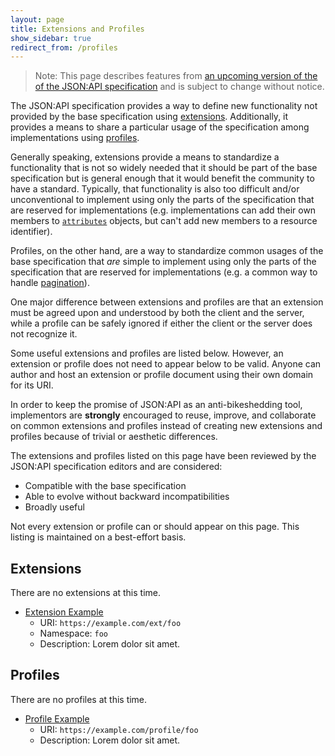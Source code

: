 ```yaml
---
layout: page
title: Extensions and Profiles
show_sidebar: true
redirect_from: /profiles
---
```


> Note: This page describes features from [an upcoming version of the of the
> JSON:API specification](/format/1.1/) and is subject to change without
> notice.

The JSON:API specification provides a way to define new functionality not
provided by the base specification using [extensions]. Additionally, it
provides a means to share a particular usage of the specification among
implementations using [profiles].

Generally speaking, extensions provide a means to standardize a functionality
that is not so widely needed that it should be part of the base specification
but is general enough that it would benefit the community to have a standard.
Typically, that functionality is also too difficult and/or unconventional to
implement using only the parts of the specification that are reserved for
implementations (e.g. implementations can add their own members to
[`attributes`][attributes] objects, but can't add new members to a resource
identifier).

Profiles, on the other hand, are a way to standardize common usages of the base
specification that _are_ simple to implement using only the parts of the
specification that are reserved for implementations (e.g. a common way to
handle [pagination]).

One major difference between extensions and profiles are that an extension must
be agreed upon and understood by both the client and the server, while a
profile can be safely ignored if either the client or the server does not
recognize it.

Some useful extensions and profiles are listed below. However, an extension or
profile does not need to appear below to be valid. Anyone can author and host
an extension or profile document using their own domain for its URI.

In order to keep the promise of JSON:API as an anti-bikeshedding tool,
implementors are **strongly** encouraged to reuse, improve, and collaborate on
common extensions and profiles instead of creating new extensions and profiles
because of trivial or aesthetic differences.

The extensions and profiles listed on this page have been reviewed by the
JSON:API specification editors and are considered:

  - Compatible with the base specification
  - Able to evolve without backward incompatibilities
  - Broadly useful

Not every extension or profile can or should appear on this page. This listing
is maintained on a best-effort basis.

## <a href="#extensions" id="extensions" class="headerlink"></a> Extensions

There are no extensions at this time.

- [Extension Example](https://example.com/ext/foo)
  - URI: `https://example.com/ext/foo`
  - Namespace: `foo`
  - Description: Lorem dolor sit amet.

## <a href="#extensions" id="extensions" class="headerlink"></a> Profiles

There are no profiles at this time.

- [Profile Example](https://example.com/profile/foo)
  - URI: `https://example.com/profile/foo`
  - Description: Lorem dolor sit amet.

[extensions]: /format/1.1/#extensions
[profiles]: /format/1.1/#profiles
[attributes]: /format/1.1/#document-resource-object-attributes
[pagination]: /format/1.1/#fetching-pagination

